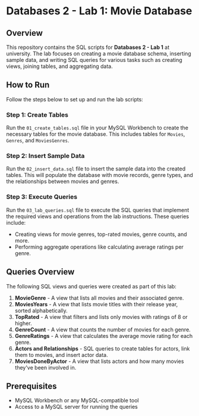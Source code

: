 # Databases 2 - Lab 1: Movie Database

## Overview
This repository contains the SQL scripts for **Databases 2 - Lab 1** at university. The lab focuses on creating a movie database schema, inserting sample data, and writing SQL queries for various tasks such as creating views, joining tables, and aggregating data.

## How to Run
Follow the steps below to set up and run the lab scripts:

### Step 1: Create Tables
Run the `01_create_tables.sql` file in your MySQL Workbench to create the necessary tables for the movie database. This includes tables for `Movies`, `Genres`, and `MoviesGenres`.

### Step 2: Insert Sample Data
Run the `02_insert_data.sql` file to insert the sample data into the created tables. This will populate the database with movie records, genre types, and the relationships between movies and genres.

### Step 3: Execute Queries
Run the `03_lab_queries.sql` file to execute the SQL queries that implement the required views and operations from the lab instructions. These queries include:
- Creating views for movie genres, top-rated movies, genre counts, and more.
- Performing aggregate operations like calculating average ratings per genre.

## Queries Overview
The following SQL views and queries were created as part of this lab:

1. **MovieGenre** - A view that lists all movies and their associated genre.
2. **MoviesYears** - A view that lists movie titles with their release year, sorted alphabetically.
3. **TopRated** - A view that filters and lists only movies with ratings of 8 or higher.
4. **GenreCount** - A view that counts the number of movies for each genre.
5. **GenreRatings** - A view that calculates the average movie rating for each genre.
6. **Actors and Relationships** - SQL queries to create tables for actors, link them to movies, and insert actor data.
7. **MoviesDoneByActor** - A view that lists actors and how many movies they've been involved in.

## Prerequisites
- MySQL Workbench or any MySQL-compatible tool
- Access to a MySQL server for running the queries

